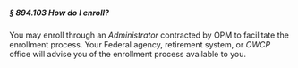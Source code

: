 ##### § 894.103 How do I enroll? #####

You may enroll through an *Administrator* contracted by OPM to facilitate the enrollment process. Your Federal agency, retirement system, or *OWCP* office will advise you of the enrollment process available to you.